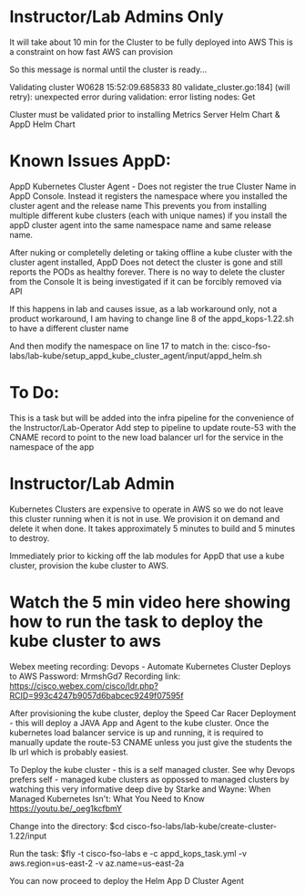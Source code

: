 Instructor/Lab Admins Only
==========================

It will take about 10 min for the Cluster to be fully deployed into AWS
This is a constraint on how fast AWS can provision

So this message is normal until the cluster is ready...

Validating cluster
W0628 15:52:09.685833      80 validate_cluster.go:184] (will retry): unexpected error during validation: error listing nodes: Get

Cluster must be validated prior to installing Metrics Server Helm Chart & AppD Helm Chart 


Known Issues AppD:
===============
AppD Kubernetes Cluster Agent - Does not register the true Cluster Name in AppD Console.
Instead it registers the namespace where you installed the cluster agent and the release name
This prevents you from installing multiple different kube clusters (each with unique names) if you install
the appD cluster agent into the same namespace name and same release name.

After nuking or completelly deleting or taking offline a kube cluster with the cluster agent installed, AppD
Does not detect the cluster is gone and still reports the PODs as healthy forever.
There is no way to delete the cluster from the Console
It is being investigated if it can be forcibly removed via API

If this happens in lab and causes issue, as a lab workaround only, not a product workaround, I am having to 
change line 8 of the appd_kops-1.22.sh to have a different cluster name

And then modify the namespace on line 17 to match in the:
cisco-fso-labs/lab-kube/setup_appd_kube_cluster_agent/input/appd_helm.sh









To Do:
=======
This is a task but will be added into the infra pipeline for the convenience of the Instructor/Lab-Operator
Add step to pipeline to update route-53 with the CNAME record to point to the new load balancer url for the service in the namespace of the app


Instructor/Lab Admin
=======================
Kubernetes Clusters are expensive to operate in AWS so we do not leave this cluster running when it is not in use. We provision it on demand and delete it when done.
It takes approximately 5 minutes to build and 5 minutes to destroy.

Immediately prior to kicking off the lab modules for AppD that use a kube cluster, provision the kube cluster to AWS.

Watch the 5 min video here showing how to run the task to deploy the kube cluster to aws
========================================================================================
Webex meeting recording: Devops - Automate Kubernetes Cluster Deploys to AWS
Password: MrmshGd7
Recording link: https://cisco.webex.com/cisco/ldr.php?RCID=993c4247b9057d6babcec9249f07595f


After provisioning the kube cluster, deploy the Speed Car Racer Deployment - this will deploy a JAVA App and Agent to the kube cluster.
Once the kubernetes load balancer service is up and running, it is required to manually update the route-53 CNAME unless you just give the students the lb url which 
is probably easiest.

To Deploy the kube cluster - this is a self managed cluster. See why Devops prefers self - managed kube clusters as oppossed to managed clusters by watching this
very informative deep dive by Starke and Wayne:
When Managed Kubernetes Isn't: What You Need to Know
https://youtu.be/_oeg1kcfbmY


Change into the directory:
$cd cisco-fso-labs/lab-kube/create-cluster-1.22/input

Run the task:
$fly -t cisco-fso-labs e -c appd_kops_task.yml -v aws.region=us-east-2 -v az.name=us-east-2a

You can now proceed to deploy the Helm App D Cluster Agent







